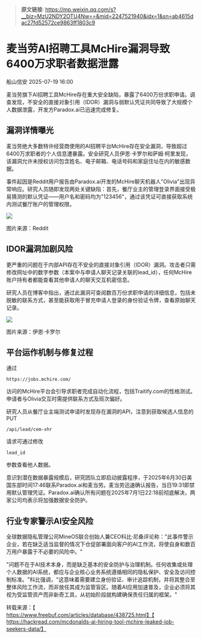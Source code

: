 > **原文链接**: https://mp.weixin.qq.com/s?__biz=MzU2NDY2OTU4Nw==&mid=2247521940&idx=1&sn=ab4615dac27fd52572ce9863ff1803c9

#  麦当劳AI招聘工具McHire漏洞导致6400万求职者数据泄露  
 船山信安   2025-07-19 16:00  
  
麦当劳旗下AI招聘工具McHire存在重大安全缺陷，暴露了6400万份求职申请。调查发现，不安全的直接对象引用（IDOR）漏洞与弱默认凭证共同导致了大规模个人数据泄露，开发方Paradox.ai已迅速完成修复。  
## 漏洞详情曝光  
  
麦当劳绝大多数特许经营商使用的AI招聘平台McHire存在安全漏洞，导致超过6400万求职者的个人信息遭暴露。安全研究人员伊恩·卡罗尔和萨姆·柯里发现，该漏洞允许未授权访问包含姓名、电子邮箱、电话号码和家庭住址在内的敏感数据。  
  
事件起因是Reddit用户报告由Paradox.ai开发的McHire聊天机器人"Olivia"出现异常响应。研究人员随即发现两处关键缺陷：首先，餐厅业主的管理登录界面接受极易猜测的默认凭证——用户名和密码均为"123456"，通过该凭证可直接获取系统内测试餐厅账户的管理权限。  
  
![](https://mmbiz.qpic.cn/mmbiz_jpg/7nIrJAgaibicN4yhViaVjzXUXr2hvGEDJK6XefibTrFnqibZbRNSXQl1DBZ6Bic4O9Hth7nib7D7HQNlhF5mIhO4uc4mg/640?wx_fmt=jpeg&from=appmsg "")  
  
图片来源：Reddit  
## IDOR漏洞加剧风险  
  
更严重的问题在于内部API存在不安全的直接对象引用（IDOR）漏洞。攻击者只需修改网址中的数字参数（本案中与申请人聊天记录关联的lead_id），任何McHire账户持有者都能查看其他申请人的聊天交互机密信息。  
  
研究人员在博客中指出，通过此漏洞可查阅数百万份求职申请的详细信息，包括未脱敏的联系方式，甚至能获取用于冒充申请人登录的身份验证令牌，查看原始聊天记录。  
  
![](https://mmbiz.qpic.cn/mmbiz_jpg/7nIrJAgaibicN4yhViaVjzXUXr2hvGEDJK68WnQoYwcMlDs74fZ8Z9WreRPebqXguliaEC8g5RZnV429hKqqVs3jZw/640?wx_fmt=jpeg&from=appmsg "")  
  
图片来源：伊恩·卡罗尔  
## 平台运作机制与修复过程  
  
通过
```
https://jobs.mchire.com/
```

  
访问的McHire平台会引导求职者完成自动化流程，包括Traitify.com的性格测试。申请者与Olivia交互时需提供联系方式及班次偏好。  
  
研究人员从餐厅业主端测试申请时发现存在漏洞的API，注意到获取候选人信息的PUT
```
/api/lead/cem-xhr
```

  
请求可通过修改
```
lead_id
```

  
参数查看他人数据。  
  
意识到潜在数据暴露规模后，研究团队立即启动披露程序，于2025年6月30日美国东部时间17:46联系Paradox.ai和麦当劳。麦当劳迅速确认报告，当日19:31即禁用默认管理凭证。Paradox.ai确认所有问题在2025年7月1日22:18前彻底解决，两家公司均表示将加强数据安全防护。  
## 行业专家警示AI安全风险  
  
全球数据隐私管理公司MineOS联合创始人兼CEO科比·尼桑评论称："此事件警示企业，若在缺乏适当监督的情况下仓促部署面向客户的AI工作流，将使自身和数百万用户暴露于不必要的风险中。"  
  
"问题不在于AI技术本身，而是缺乏基本的安全防护与治理机制。任何收集或处理个人数据的AI系统，都应与企业核心业务系统遵循相同的隐私保护、安全及访问控制标准。"科比强调，"这意味着需要建立身份验证、审计追踪机制，并将其整合至整体风险工作流，而非放任其成为监管盲区。随着AI应用加速普及，企业必须将其视为受监管资产而非新奇工具，从初始阶段就构建确保责任归属的框架。"  
  
转载来源：【  
https://www.freebuf.com/articles/database/438725.html】【  
https://hackread.com/mcdonalds-ai-hiring-tool-mchire-leaked-job-seekers-data/】  
  
